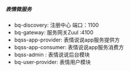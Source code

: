 ##### 表情微服务
- bq-discovery: 注册中心 端口：1100
- bq-gateway:  服务网关Zuul :4100
- bqss-app-provider: 表情说说app服务提供方
- bqss-app-consumer: 表情说说app服务消费方
- bqss-admin : 表情说说后台模块
- bq-user-provider: 表情用户模块
